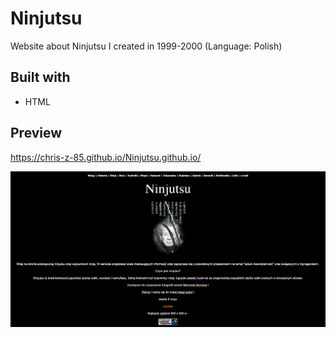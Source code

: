 # Ninjutsu

Website about Ninjutsu I created in 1999-2000 (Language: Polish)

## Built with

- HTML

## Preview

https://chris-z-85.github.io/Ninjutsu.github.io/

![Project Image](https://github.com/Chris-Z-85/Ninjutsu.github.io/blob/main/ninjutsu.png)
